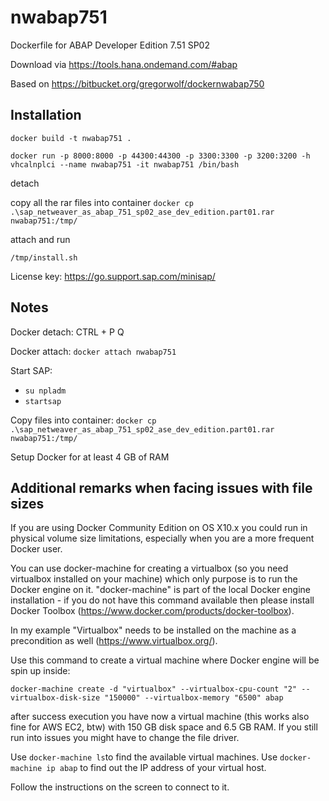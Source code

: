 # nwabap751
Dockerfile for ABAP Developer Edition 7.51 SP02

Download via https://tools.hana.ondemand.com/#abap

Based on https://bitbucket.org/gregorwolf/dockernwabap750

## Installation

`docker build -t nwabap751 .`

`docker run -p 8000:8000 -p 44300:44300 -p 3300:3300 -p 3200:3200 -h vhcalnplci --name nwabap751 -it nwabap751 /bin/bash`

detach

copy all the rar files into container `docker cp .\sap_netweaver_as_abap_751_sp02_ase_dev_edition.part01.rar nwabap751:/tmp/`

attach and run

`/tmp/install.sh`

License key: https://go.support.sap.com/minisap/

## Notes
Docker detach: CTRL + P Q

Docker attach: `docker attach nwabap751`

Start SAP:
* `su npladm`
* `startsap`

Copy files into container:
`docker cp .\sap_netweaver_as_abap_751_sp02_ase_dev_edition.part01.rar nwabap751:/tmp/`

Setup Docker for at least 4 GB of RAM

## Additional remarks when facing issues with file sizes

If you are using Docker Community Edition on OS X10.x you could run in physical volume size limitations, especially when you are a more frequent Docker user.

You can use docker-machine for creating a virtualbox (so you need virtualbox installed on your machine) which only purpose is to run the Docker engine on it. "docker-machine" is part of the local Docker engine installation - if you do not have this command available then please install Docker Toolbox (https://www.docker.com/products/docker-toolbox).

In my example "Virtualbox" needs to be installed on the machine as a precondition as well (https://www.virtualbox.org/).

Use this command to create a virtual machine where Docker engine will be spin up inside:

`docker-machine create -d "virtualbox" --virtualbox-cpu-count "2" --virtualbox-disk-size "150000" --virtualbox-memory "6500" abap`

after success execution you have now a virtual machine (this works also fine for AWS EC2, btw) with 150 GB disk space and 6.5 GB RAM. If you still run into issues you might have to change the file driver.

Use `docker-machine ls`to find the available virtual machines. Use `docker-machine ip abap` to find out the IP address of your virtual host.

Follow the instructions on the screen to connect to it.
